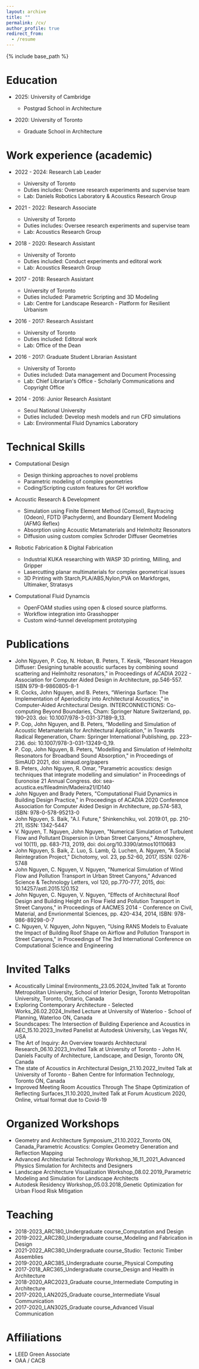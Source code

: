 ```yaml
---
layout: archive
title: ""
permalink: /cv/
author_profile: true
redirect_from:
  - /resume
---
```


{% include base_path %}

Education
======
* 2025: University of Cambridge
    * Postgrad School in Architecture

* 2020: University of Toronto
    * Graduate School in Architecture
  
Work experience (academic)
======
* 2022 - 2024: Research Lab Leader
  * University of Toronto
  * Duties includes: Oversee research experiments and supervise team
  * Lab: Daniels Robotics Laboratory & Acoustics Research Group

* 2021 - 2022: Research Associate
  * University of Toronto
  * Duties includes: Oversee research experiments and supervise team
  * Lab: Acoustics Research Group

* 2018 - 2020: Research Assistant
  * University of Toronto
  * Duties included: Conduct experiments and editoral work
  * Lab: Acoustics Research Group
  
* 2017 - 2018: Research Assistant
  * University of Toronto
  * Duties included: Parametric Scripting and 3D Modeling
  * Lab: Centre for Landscape Research - Platform for Resilient Urbanism
    
* 2016 - 2017: Research Assistant
  * University of Toronto
  * Duties included: Editoral work
  * Lab: Office of the Dean
      
* 2016 - 2017: Graduate Student Librarian Assistant
  * University of Toronto
  * Duties included: Data management and Document Processing
  * Lab: Chief Librarian's Office - Scholarly Communications and Copyright Office
      
* 2014 - 2016: Junior Research Assistant
  * Seoul National University
  * Duties included: Develop mesh models and run CFD simulations
  * Lab: Environmental Fluid Dynamics Laboratory
            
Technical Skills
======
* Computational Design
  * Design thinking approaches to novel problems
  * Parametric modeling of complex geometries
  * Coding/Scripting custom features for GH workflow
    
* Acoustic Research & Development
  * Simulation using Finite Element Method (Comsol), Raytracing (Odeon), FDTD (Pachyderm), and Boundary Element Modeling (AFMG Reflex)
  * Absorption using Acoustic Metamaterials and Helmholtz Resonators
  * Diffusion using custom complex Schroder Diffuser Geometries
    
* Robotic Fabrication & Digital Fabrication
  * Industrial KUKA researching with WASP 3D printing, Milling, and Gripper
  * Lasercutting planar multimaterials for complex geometrical issues
  * 3D Printing with Starch,PLA/ABS,Nylon,PVA on Markforges, Ultimaker, Stratasys

* Computational Fluid Dynamcis
  * OpenFOAM studies using open & closed source platforms.
  * Workflow integration into Grasshopper
  * Custom wind-tunnel development prototyping
    
Publications
======
* John Nguyen, P. Cop, N. Hoban, B. Peters, T. Kesik, "Resonant Hexagon Diffuser: Designing tunable acoustic surfaces by combining sound scattering and Helmholtz resonators," in Proceedings of ACADIA 2022 - Association for Computer Aided Design in Architecture, pp.546-557. ISBN 979-8-9860805-8-1
* R. Cocks, John Nguyen, and B. Peters, “Wieringa Surface: The Implementation of Aperiodicity into Architectural Acoustics,” in Computer-Aided Architectural Design. INTERCONNECTIONS: Co-computing Beyond Boundaries, Cham: Springer Nature Switzerland, pp. 190–203. doi: 10.1007/978-3-031-37189-9_13.
* P. Cop, John Nguyen, and B. Peters, “Modelling and Simulation of Acoustic Metamaterials for Architectural Application,” in Towards Radical Regeneration, Cham: Springer International Publishing, pp. 223–236. doi: 10.1007/978-3-031-13249-0_19.
* P. Cop, John Nguyen, B. Peters, "Modelling and Simulation of Helmholtz Resonators for Broadband Sound Absorption," in Proceedings of SimAUD 2021, doi: simaud.org/papers
* B. Peters, John Nguyen, R. Omar, "Parametric acoustics: design techniques that integrate modelling and simulation" in Proceedings of Euronoise 21 Annual Congress. doi: sea-acustica.es/fileadmin/Madeira21/ID140
* John Nguyen and Brady Peters, "Computational Fluid Dynamics in Building Design Practice," in Proceedings of ACADIA 2020 Conference Association for Computer Aided Design in Architecture, pp.574-583, ISBN: 978-0-578-95213-0
* John Nguyen, S. Baik, "A.I. Future," Shinkenchiku, vol. 2019:01, pp. 210-211, ISSN: 1342-5447
* V. Nguyen, T. Nguyen, John Nguyen, "Numerical Simulation of Turbulent Flow and Pollutant Dispersion in Urban Street Canyons," Atmosphere, vol 10(11), pp. 683-713, 2019, doi: doi.org/10.3390/atmos10110683
* John Nguyen, S. Baik, Z. Luo, S. Lamb, Q. Luchen, A. Nguyen, "A Social Reintegration Project," Dichotomy, vol. 23, pp.52-60, 2017, ISSN: 0276-5748
* John Nguyen, C. Nguyen, V. Nguyen, "Numerical Simulation of Wind Flow and Pollution Transport in Urban Street Canyons," Advanced Science & Technology Letters, vol 120, pp.770-777, 2015, doi: 10.14257/astl.2015.120.152
* John Nguyen, C. Nguyen, V. Nguyen, "Effects of Architectural Roof Design and Building Height on Flow Field and Pollution Transport in Street Canyons," in Proceedings of AACMES 2014 - Conference on Civil, Material, and Envrionmental Sciences, pp. 420-434, 2014, ISBN: 978-986-89298-0-7
* C. Nguyen, V. Nguyen, John Nguyen, "Using RANS Models to Evaluate the Impact of Building Roof Shape on Airflow and Pollution Transport in Street Canyons," in Proceedings of The 3rd International Conference on Computational Science and Engineering

Invited Talks
======
* Acoustically Liminal Environments_23.05.2024_Invited Talk at Toronto Metropolitan University, School of Interior Design, Toronto Metropolitan University, Toronto, Ontario, Canada
* Exploring Contemporary Architecture - Selected Works_26.02.2024_Invited Lecture at University of Waterloo - School of Planning, Waterloo ON, Canada
* Soundscapes: The Intersection of Building Experience and Acoustics in AEC_15.10.2023_Invited Panelist at Autodesk University, Las Vegas NV, USA
* The Art of Inquiry: An Overview towards Architectural Research_06.10.2023_Invited Talk at University of Toronto - John H. Daniels Faculty of Architecture, Landscape, and Design, Toronto ON, Canada
* The state of Acoustics in Architectural Design_21.10.2022_Invited Talk at University of Toronto - Bahen Centre for Information Technology, Toronto ON, Canada
* Improved Meeting Room Acoustics Through The Shape Optimization of Reflecting Surfaces_11.10.2020_Invited Talk at Forum Acusticum 2020, Online, virtual format due to Covid-19

Organized Workshops
======
* Geometry and Architecture Symposium_21.10.2022_Toronto ON, Canada_Parametric Acoustics: Complex Geometry Generation and Reflection Mapping
* Advanced Architecturial Technology Workshop_16_11_2021_Advanced Physics Simulation for Architects and Designers
* Landscape Architecture Visualization Workshop_08.02.2019_Parametric Modeling and Simulation for Landscape Architects
* Autodesk Residency Workshop_05.03.2018_Genetic Optimization for Urban Flood Risk Mitigation 

Teaching
======
* 2018-2023_ARC180_Undergraduate course_Computation and Design
* 2019-2022_ARC280_Undergraduate course_Modeling and Fabrication in Design
* 2021-2022_ARC380_Undergraduate course_Studio: Tectonic Timber Assemblies
* 2019-2020_ARC385_Undergraduate course_Physical Computing
* 2017-2018_ARC365_Undergraduate course_Design and Health in Architecture
* 2018-2020_ARC2023_Graduate course_Intermediate Computing in Architecture
* 2017-2020_LAN2025_Graduate course_Intermediate Visual Communication
* 2017-2020_LAN3025_Graduate course_Advanced Visual Communication
  
Affiliations
======
* LEED Green Associate
* OAA / CACB
